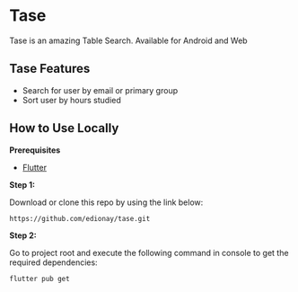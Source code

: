 # Tase

Tase is an amazing Table Search.
Available for Android and Web

## Tase Features

- Search for user by email or primary group
- Sort user by hours studied

## How to Use Locally

**Prerequisites**

- [Flutter](https://flutter.dev/)

**Step 1:**

Download or clone this repo by using the link below:

```
https://github.com/edionay/tase.git
```

**Step 2:**

Go to project root and execute the following command in console to get the required dependencies: 

```
flutter pub get 
```
